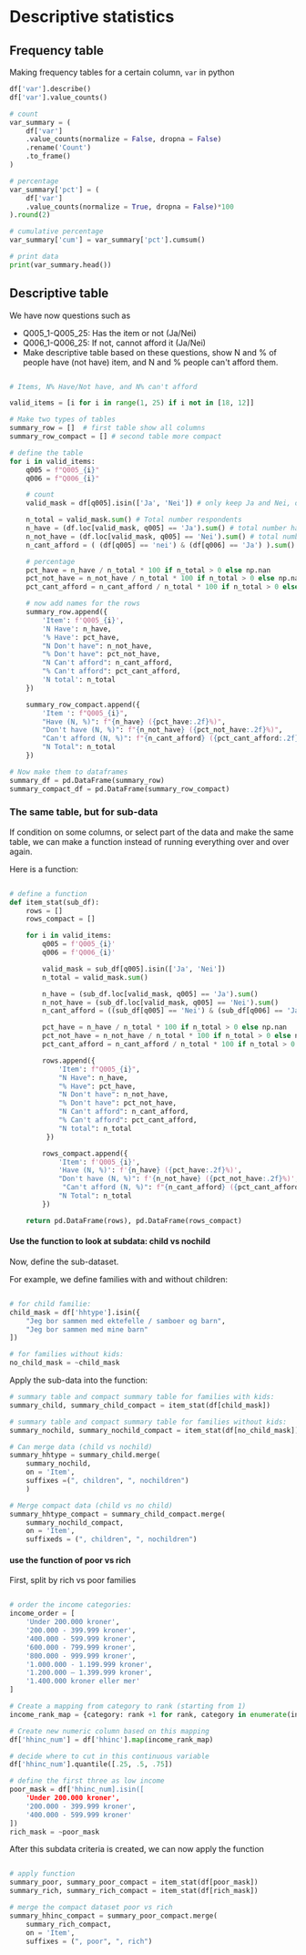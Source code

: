 # Descriptive statistics


## Frequency table

Making frequency tables for a certain column, `var` in python

```python
df['var'].describe()
df['var'].value_counts()

# count 
var_summary = (
    df['var']
    .value_counts(normalize = False, dropna = False)
    .rename('Count')
    .to_frame()
)

# percentage
var_summary['pct'] = (
    df['var']
    .value_counts(normalize = True, dropna = False)*100
).round(2)

# cumulative percentage
var_summary['cum'] = var_summary['pct'].cumsum()

# print data
print(var_summary.head())
```

## Descriptive table
We have now questions such as
- Q005_1-Q005_25: Has the item or not (Ja/Nei)
- Q006_1-Q006_25: If not, cannot afford it (Ja/Nei)
- Make descriptive table based on these questions, show N and % of people have (not have) item, and N and % people can't afford them.



```python

# Items, N% Have/Not have, and N% can't afford

valid_items = [i for i in range(1, 25) if i not in [18, 12]]

# Make two types of tables
summary_row = []  # first table show all columns
summary_row_compact = [] # second table more compact

# define the table
for i in valid_items:
    q005 = f"Q005_{i}"
    q006 = f"Q006_{i}"

    # count
    valid_mask = df[q005].isin(['Ja', 'Nei']) # only keep Ja and Nei, drop other answers.

    n_total = valid_mask.sum() # Total number respondents 
    n_have = (df.loc[valid_mask, q005] == 'Ja').sum() # total number have the item
    n_not_have = (df.loc[valid_mask, q005] == 'Nei').sum() # total number not have the item
    n_cant_afford = ( (df[q005] == 'nei') & (df[q006] == 'Ja') ).sum() # who dont have it because they can't afford it

    # percentage
    pct_have = n_have / n_total * 100 if n_total > 0 else np.nan
    pct_not_have = n_not_have / n_total * 100 if n_total > 0 else np.nan
    pct_cant_afford = n_cant_afford / n_total * 100 if n_total > 0 else np.nan

    # now add names for the rows
    summary_row.append({
        'Item': f'Q005_{i}',
        'N Have': n_have,
        '% Have': pct_have,
        "N Don't have": n_not_have,
        "% Don't have": pct_not_have,
        "N Can't afford": n_cant_afford,
        "% Can't afford": pct_cant_afford,
        'N total': n_total
    })

    summary_row_compact.append({
        'Item ': f"Q005_{i}",
        "Have (N, %)": f"{n_have} ({pct_have:.2f}%)",
        "Don't have (N, %)": f"{n_not_have} ({pct_not_have:.2f}%)",
        "Can't afford (N, %)": f"{n_cant_afford} ({pct_cant_afford:.2f}%)",
        "N Total": n_total
    })

# Now make them to dataframes
summary_df = pd.DataFrame(summary_row)
summary_compact_df = pd.DataFrame(summary_row_compact)
```

### The same table, but for sub-data

If condition on some columns, or select part of the data and make the same table, we can make a function instead of running everything over and over again.

Here is a function:

```python

# define a function
def item_stat(sub_df):
    rows = []
    rows_compact = []

    for i in valid_items:
        q005 = f'Q005_{i}'
        q006 = f'Q006_{i}'

        valid_mask = sub_df[q005].isin(['Ja', 'Nei'])
        n_total = valid_mask.sum()

        n_have = (sub_df.loc[valid_mask, q005] == 'Ja').sum()
        n_not_have = (sub_df.loc[valid_mask, q005] == 'Nei').sum()
        n_cant_afford = ((sub_df[q005] == 'Nei') & (sub_df[q006] == 'Ja')).sum()

        pct_have = n_have / n_total * 100 if n_total > 0 else np.nan
        pct_not_have = n_not_have / n_total * 100 if n_total > 0 else np.nan
        pct_cant_afford = n_cant_afford / n_total * 100 if n_total > 0 else np.nan

        rows.append({
            'Item': f"Q005_{i}",
            "N Have": n_have,
            "% Have": pct_have,
            "N Don't have": n_not_have,
            "% Don't have": pct_not_have,
            "N Can't afford": n_cant_afford,
            "% Can't afford": pct_cant_afford,
            "N total": n_total
         })

        rows_compact.append({
            'Item': f'Q005_{i}',
            'Have (N, %)': f'{n_have} ({pct_have:.2f}%)',
            "Don't have (N, %)": f'{n_not_have} ({pct_not_have:.2f}%)',
             "Can't afford (N, %)": f"{n_cant_afford} ({pct_cant_afford:.2f}%)",
            "N Total": n_total
        })

    return pd.DataFrame(rows), pd.DataFrame(rows_compact) 

```

#### Use the function to look at subdata: child vs nochild

Now, define the sub-dataset. 

For example, we define families with and without children:

```python

# for child familie:
child_mask = df['hhtype'].isin({
    "Jeg bor sammen med ektefelle / samboer og barn",
    "Jeg bor sammen med mine barn"
])

# for families without kids:
no_child_mask = ~child_mask
```

Apply the sub-data into the function:
```python
# summary table and compact summary table for families with kids:
summary_child, summary_child_compact = item_stat(df[child_mask])

# summary table and compact summary table for families without kids:
summary_nochild, summary_nochild_compact = item_stat(df[no_child_mask])

# Can merge data (child vs nochild)
summary_hhtype = summary_child.merge(
    summary_nochild,
    on = 'Item',
    suffixes =(", children", ", nochildren")
    )

# Merge compact data (child vs no child)
summary_hhtype_compact = summary_child_compact.merge(
    summary_nochild_compact,
    on = 'Item',
    suffixeds = (", children", ", nochildren")
```

#### use the function of poor vs rich

First, split by rich vs poor families

```python

# order the income categories:
income_order = [
    'Under 200.000 kroner',
    '200.000 - 399.999 kroner',
    '400.000 - 599.999 kroner',
    '600.000 - 799.999 kroner',
    '800.000 - 999.999 kroner',
    '1.000.000 - 1.199.999 kroner',
    '1.200.000 – 1.399.999 kroner',
    '1.400.000 kroner eller mer'
]

# Create a mapping from category to rank (starting from 1)
income_rank_map = {category: rank +1 for rank, category in enumerate(income_order)}

# Create new numeric column based on this mapping
df['hhinc_num'] = df['hhinc'].map(income_rank_map)

# decide where to cut in this continuous variable
df['hhinc_num'].quantile([.25, .5, .75])

# define the first three as low income
poor_mask = df['hhinc_num].isin([
    'Under 200.000 kroner',
    '200.000 - 399.999 kroner',
    '400.000 - 599.999 kroner'
])
rich_mask = ~poor_mask
```

After this subdata criteria is created, we can now apply the function
```python

# apply function
summary_poor, summary_poor_compact = item_stat(df[poor_mask])
summary_rich, summary_rich_compact = item_stat(df[rich_mask])

# merge the compact dataset poor vs rich
summary_hhinc_compact = summary_poor_compact.merge(
    summary_rich_compact,
    on = 'Item',
    suffixes = (", poor", ", rich")
```


















